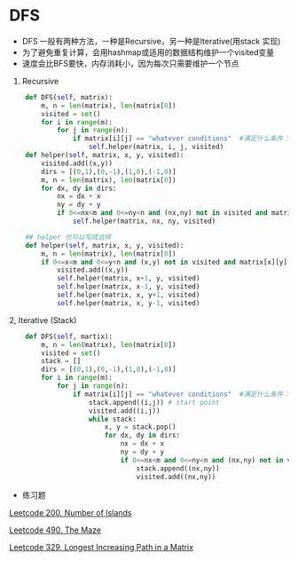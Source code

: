 # DFS

- DFS 一般有两种方法，一种是Recursive，另一种是Iterative(用stack 实现)
- 为了避免重复计算，会用hashmap或适用的数据结构维护一个visited变量
- 速度会比BFS要快，内存消耗小，因为每次只需要维护一个节点

1. Recursive

```python
    def DFS(self, matrix):
        m, n = len(matrix), len(matrix[0])
        visited = set()
        for i in range(m):
            for j in range(n):
                if matrix[i][j] == "whatever conditions"  #满足什么条件：
                    self.helper(matrix, i, j, visited)
    def helper(self, matrix, x, y, visited):
        visited.add((x,y))
        dirs = [(0,1),(0,-1),(1,0),(-1,0)]
        m, n = len(matrix), len(matrix[0])
        for dx, dy in dirs:
            nx = dx + x
            ny = dy + y
            if 0<=nx<m and 0<=ny<n and (nx,ny) not in visited and matrix[nx][ny] == 'whatever conditions':
                self.helper(matrix, nx, ny, visited)

    ## helper 也可以写成这样
    def helper(self, matrix, x, y, visited):
        m, n = len(matrix), len(matrix[0])
        if 0<=x<m and 0<=y<n and (x,y) not in visited and matrix[x][y] == 'whatever conditions':
            visited.add((x,y))
            self.helper(matrix, x+1, y, visited)
            self.helper(matrix, x-1, y, visited)
            self.helper(matrix, x, y+1, visited)
            self.helper(matrix, x, y-1, visited)
```

2, Iterative (Stack)

```python
    def DFS(self, martix):
        m, n = len(matrix), len(matrix[0])
        visited = set()
        stack = []
        dirs = [(0,1),(0,-1),(1,0),(-1,0)]
        for i in range(m):
            for j in range(n):
                if matrix[i][j] == "whatever conditions"  #满足什么条件：
                    stack.append((i,j)) # start point
                    visited.add((i,j))
                    while stack:
                        x, y = stack.pop()
                        for dx, dy in dirs:
                            nx = dx + x
                            ny = dy + y
                            if 0<=nx<m and 0<=ny<n and (nx,ny) not in visited and matrix[nx][ny] == 'whatever conditions':
                                stack.append((nx,ny))
                                visited.add((nx,ny))

```

- 练习题

[Leetcode 200. Number of Islands](https://leetcode.com/problems/number-of-islands/)

[Leetcode 490. The Maze](https://leetcode.com/problems/the-maze/)

[Leetcode 329. Longest Increasing Path in a Matrix](https://leetcode.com/problems/longest-increasing-path-in-a-matrix/)